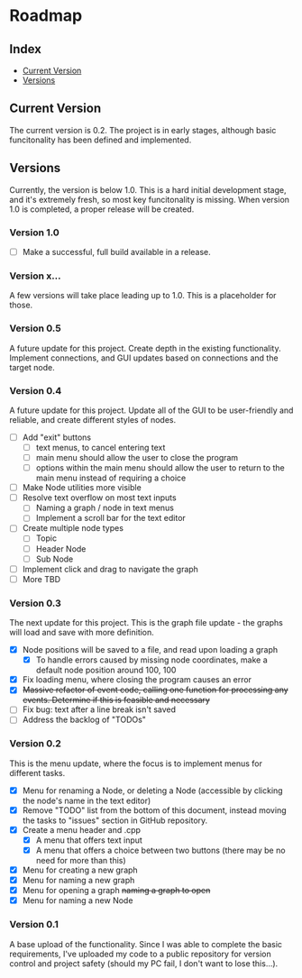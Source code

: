 # Roadmap

## Index
- [Current Version](#current)
- [Versions](#versions)

## <a id="current"></a> Current Version
The current version is 0.2. The project is in early stages, although basic funcitonality has been defined and implemented.

## <a id="versions"></a> Versions
Currently, the version is below 1.0. This is a hard initial development stage, and it's extremely fresh, so most key funcitonality is missing.
When version 1.0 is completed, a proper release will be created.

### Version 1.0
- [ ] Make a successful, full build available in a release.

### Version x...
A few versions will take place leading up to 1.0. This is a placeholder for those.

### Version 0.5
A future update for this project. Create depth in the existing functionality. Implement connections, and GUI updates based on connections and the target node.

### Version 0.4
A future update for this project. Update all of the GUI to be user-friendly and reliable, and create different styles of nodes.
- [ ] Add "exit" buttons
    - [ ] text menus, to cancel entering text
    - [ ] main menu should allow the user to close the program
    - [ ] options within the main menu should allow the user to return to the main menu instead of requiring a choice
- [ ] Make Node utilities more visible
- [ ] Resolve text overflow on most text inputs
    - [ ] Naming a graph / node in text menus
    - [ ] Implement a scroll bar for the text editor
- [ ] Create multiple node types
    - [ ] Topic
    - [ ] Header Node
    - [ ] Sub Node
- [ ] Implement click and drag to navigate the graph
- [ ] More TBD

### Version 0.3
The next update for this project. This is the graph file update - the graphs will load and save with more definition.
- [x] Node positions will be saved to a file, and read upon loading a graph
    - [x] To handle errors caused by missing node coordinates, make a default node position around 100, 100 
- [x] Fix loading menu, where closing the program causes an error
- [x] ~~Massive refactor of event code, calling one function for processing any events. Determine if this is feasible and necessary~~
- [ ] Fix bug: text after a line break isn't saved
- [ ] Address the backlog of "TODOs"

### Version 0.2
This is the menu update, where the focus is to implement menus for different tasks.
- [x] Menu for renaming a Node, or deleting a Node (accessible by clicking the node's name in the text editor)
- [x] Remove "TODO" list from the bottom of this document, instead moving the tasks to "issues" section in GitHub repository.
- [x] Create a menu header and .cpp
    - [x] A menu that offers text input
    - [x] A menu that offers a choice between two buttons (there may be no need for more than this)
- [x] Menu for creating a new graph
- [x] Menu for naming a new graph
- [x] Menu for opening a graph ~~naming a graph to open~~
- [x] Menu for naming a new Node

### Version 0.1
A base upload of the functionality. Since I was able to complete the basic requirements, I've uploaded my code to a public repository for version control and project safety (should my PC fail, I don't want to lose this...).




